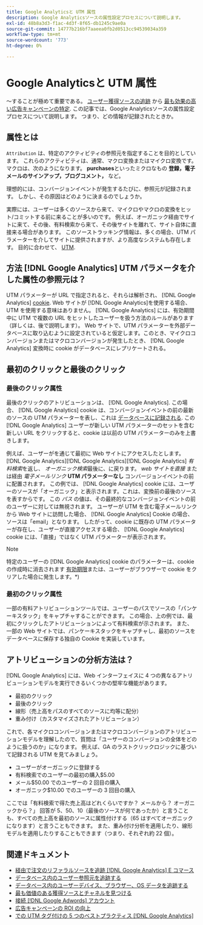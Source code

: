 ```yaml
---
title: Google Analyticsと UTM 属性
description: Google Analyticsソースの属性設定プロセスについて説明します。
exl-id: 48b8a3d3-f1ac-4d3f-8f65-db1245c9ae0a
source-git-commit: 14777b216bf7aaeea0fb2d0513cc94539034a359
workflow-type: tm+mt
source-wordcount: '773'
ht-degree: 0%

---
```


# Google Analyticsと UTM 属性

～することが極めて重要である。 [ユーザー獲得ソースの追跡](../../data-analyst/analysis/google-track-user-acq.md) から [最も効果の高い広告キャンペーンの特定](../../data-analyst/analysis/most-value-source-channel.md). この記事では、Google Analyticsソースの属性設定プロセスについて説明します。 つまり、どの情報が記録されたときか。

## 属性とは

`Attribution` は、特定のアクティビティの参照元を指定することを目的としています。 これらのアクティビティは、通常、マクロ変換またはマイクロ変換です。マクロは、次のようになります。 **purchases**&#x200B;といったミクロなもの **登録，電子メールのサインアップ，ブログコメント，** など。

理想的には、コンバージョンイベントが発生するたびに、参照元が記録されます。 しかし、その原因はどのように決まるのでしょうか。

実際には、ユーザーは多くのソースから来て、マイクロやマクロの変換をヒット/コミットする前に来ることが多いのです。 例えば、オーガニック経由でサイトに来て、その後、有料検索から来て、その後サイトを離れて、サイト自体に直接来る場合があります。 このソーストラッキング情報は、多くの場合、UTM パラメーターを介してサイトに提供されますが、より高度なシステムも存在します。 目的に合わせて、 [UTM](https://support.google.com/analytics/answer/1033867?hl=en&amp;ref_topic=1032998).

## 方法 [!DNL Google Analytics] UTM パラメータを介した属性の参照元は？

UTM パラメーターが URL で指定されると、それらは解析され、 [!DNL Google Analytics] [cookie](https://en.wikipedia.org/wiki/HTTP_cookie). Web サイトが [!DNL Google Analytics]を使用する場合、UTM を使用する意味はありません。 [!DNL Google Analytics] には、有効期間中に UTM で複数の URL をヒットしたユーザーを扱う方法のルールがあります（詳しくは、後で説明します）。 Web サイトで、UTM パラメーターを外部データベースに取り込むように設定されていると仮定します。このとき、マイクロコンバージョンまたはマクロコンバージョンが発生したとき、 [!DNL Google Analytics] 変換時に cookie がデータベースにレプリケートされる。

## 最初のクリックと最後のクリック

### 最後のクリック属性

最後のクリックのアトリビューションは、 [!DNL Google Analytics]. この場合、 [!DNL Google Analytics] cookie は、コンバージョンイベントの前の最新のソースの UTM パラメーターを表し、これは [データベースに記録される](../../data-analyst/analysis/google-track-user-acq.md). この [!DNL Google Analytics] ユーザーが新しい UTM パラメーターのセットを含む新しい URL をクリックすると、cookie は以前の UTM パラメーターのみを上書きします。

例えば、ユーザーがを通じて最初に Web サイトにアクセスしたとします。 [!DNL Google Analytics][!DNL Google Analytics][!DNL Google Analytics] *有料検索*&#x200B;を返し、 *オーガニック検索*&#x200B;最後に、に戻ります。 *web サイトを直接* または経由 *電子メールリンク* **UTM パラメーターなし** コンバージョンイベントの前に配置されます。 この例では、 [!DNL Google Analytics] cookie には、ユーザーのソースが「オーガニック」と表示されます。これは、変換前の最後のソースを表すからです。 この *パス* の値は、その最終的なコンバージョンイベントの前のユーザーに対しては無視されます。 ユーザーが UTM を含む電子メールリンクから Web サイトに訪問した場合、 [!DNL Google Analytics] Cookie の場合、ソースは「email」となります。 したがって、cookie に既存の UTM パラメーターが存在し、ユーザーが直接アクセスする場合、 [!DNL Google Analytics] cookie には、「直接」ではなく UTM パラメーターが表示されます。

>[!NOTE]
>
>特定のユーザーの [!DNL Google Analytics] cookie のパラメーターは、cookie の作成時に消去されます [有効期限](https://developers.google.com/analytics/devguides/collection/analyticsjs/cookie-usage)または、ユーザーがブラウザーで cookie をクリアした場合に発生します。*)

### 最初のクリック属性

一部の有料アトリビューションツールでは、ユーザーのパスでソースの「パンケーキスタック」をキャプチャすることができます。 この場合、上の例では、最初にクリックしたアトリビューションによって有料検索が示されます。 また、一部の Web サイトでは、パンケーキスタックをキャプチャし、最初のソースをデータベースに保存する独自の Cookie を実装しています。

## アトリビューションの分析方法は？

[!DNL Google Analytics] には、Web インターフェイスに 4 つの異なるアトリビューションモデルを実行できるいくつかの堅牢な機能があります。

* 最初のクリック
* 最後のクリック
* 線形（売上高をパスのすべてのソースに均等に配分）
* 重み付け（カスタマイズされたアトリビューション）

これで、各マイクロコンバージョンまたはマクロコンバージョンのアトリビューションモデルを理解したので、質問は「ユーザーのコンバージョンの全体をどのように扱うのか」になります。  例えば、GA のラストクリックロジックに基づいて記録される UTM を見てみましょう。

* ユーザーがオーガニックに登録する
* 有料検索でのユーザーの最初の購入$5.00
* メール$50.00 でのユーザーの 2 回目の購入
* オーガニック$10.00 でのユーザーの 3 回目の購入

ここでは「有料検索で得た売上高はどれくらいですか？ メールから？  オーガニックから？」 回答が 5、50、10（最後のソースが何であったか）と言うことも、すべての売上高を最初のソースに属性付けする（65 はすべてオーガニックになります）と言うこともできます。 また、重み付け分析を適用したり、線形モデルを適用したりすることもできます（つまり、それぞれ約 22 個）。

## 関連ドキュメント

* [経由で注文のリファラルソースを追跡 [!DNL Google Analytics] E コマース](../importing-data/integrations/google-ecommerce.md)
* [データベース内のユーザー参照元を追跡する](../analysis/google-track-user-acq.md)
* [データベース内のユーザーデバイス、ブラウザー、OS データを追跡する](../analysis/google-track-user-acq.md)
* [最も価値のある獲得ソースとチャネルを見つける](../analysis/most-value-source-channel.md)
* [接続 [!DNL Google Adwords] アカウント](../importing-data/integrations/google-adwords.md)
* [広告キャンペーンの ROI の向上](../analysis/roi-ad-camp.md)
* [での UTM タグ付けの 5 つのベストプラクティス [!DNL Google Analytics]](../../best-practices/utm-tagging-google.md)
